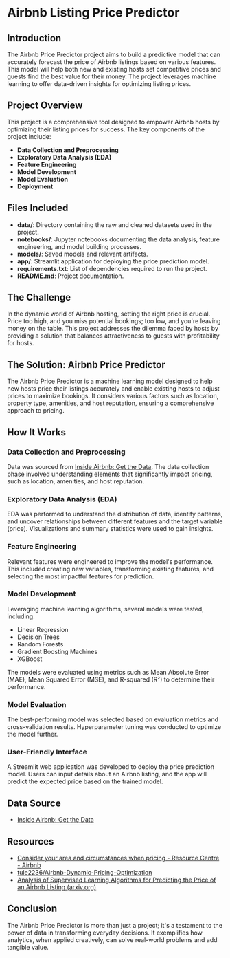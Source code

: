 # Airbnb Listing Price Predictor

## Introduction
The Airbnb Price Predictor project aims to build a predictive model that can accurately forecast the price of Airbnb listings based on various features. This model will help both new and existing hosts set competitive prices and guests find the best value for their money. The project leverages machine learning to offer data-driven insights for optimizing listing prices.

## Project Overview
This project is a comprehensive tool designed to empower Airbnb hosts by optimizing their listing prices for success. The key components of the project include:

- **Data Collection and Preprocessing**
- **Exploratory Data Analysis (EDA)**
- **Feature Engineering**
- **Model Development**
- **Model Evaluation**
- **Deployment**

## Files Included
- **data/**: Directory containing the raw and cleaned datasets used in the project.
- **notebooks/**: Jupyter notebooks documenting the data analysis, feature engineering, and model building processes.
- **models/**: Saved models and relevant artifacts.
- **app/**: Streamlit application for deploying the price prediction model.
- **requirements.txt**: List of dependencies required to run the project.
- **README.md**: Project documentation.

## The Challenge
In the dynamic world of Airbnb hosting, setting the right price is crucial. Price too high, and you miss potential bookings; too low, and you're leaving money on the table. This project addresses the dilemma faced by hosts by providing a solution that balances attractiveness to guests with profitability for hosts.

## The Solution: Airbnb Price Predictor
The Airbnb Price Predictor is a machine learning model designed to help new hosts price their listings accurately and enable existing hosts to adjust prices to maximize bookings. It considers various factors such as location, property type, amenities, and host reputation, ensuring a comprehensive approach to pricing.

## How It Works
### Data Collection and Preprocessing
Data was sourced from [Inside Airbnb: Get the Data](http://insideairbnb.com/get-the-data.html). The data collection phase involved understanding elements that significantly impact pricing, such as location, amenities, and host reputation.

### Exploratory Data Analysis (EDA)
EDA was performed to understand the distribution of data, identify patterns, and uncover relationships between different features and the target variable (price). Visualizations and summary statistics were used to gain insights.

### Feature Engineering
Relevant features were engineered to improve the model's performance. This included creating new variables, transforming existing features, and selecting the most impactful features for prediction.

### Model Development
Leveraging machine learning algorithms, several models were tested, including:
- Linear Regression
- Decision Trees
- Random Forests
- Gradient Boosting Machines
- XGBoost

The models were evaluated using metrics such as Mean Absolute Error (MAE), Mean Squared Error (MSE), and R-squared (R²) to determine their performance.

### Model Evaluation
The best-performing model was selected based on evaluation metrics and cross-validation results. Hyperparameter tuning was conducted to optimize the model further.

### User-Friendly Interface
A Streamlit web application was developed to deploy the price prediction model. Users can input details about an Airbnb listing, and the app will predict the expected price based on the trained model.

## Data Source
- [Inside Airbnb: Get the Data](http://insideairbnb.com/get-the-data.html)

## Resources
- [Consider your area and circumstances when pricing - Resource Centre - Airbnb](https://www.airbnb.com/resources)
- [tule2236/Airbnb-Dynamic-Pricing-Optimization](https://github.com/tule2236/Airbnb-Dynamic-Pricing-Optimization)
- [Analysis of Supervised Learning Algorithms for Predicting the Price of an Airbnb Listing (arxiv.org)](https://arxiv.org/pdf/1907.12665.pdf)

## Conclusion
The Airbnb Price Predictor is more than just a project; it's a testament to the power of data in transforming everyday decisions. It exemplifies how analytics, when applied creatively, can solve real-world problems and add tangible value.
